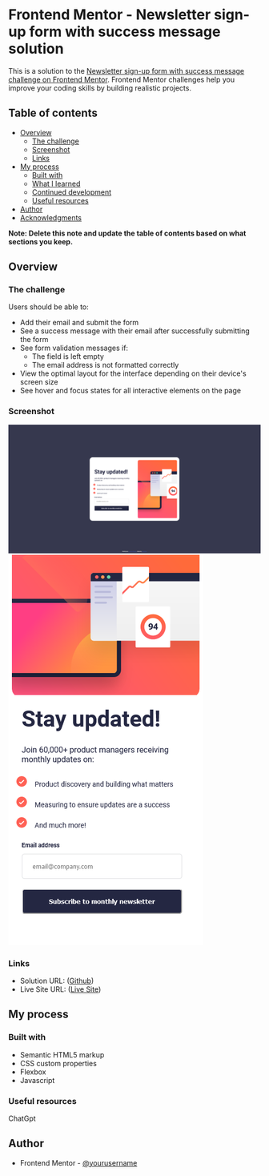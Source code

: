 # Frontend Mentor - Newsletter sign-up form with success message solution

This is a solution to the [Newsletter sign-up form with success message challenge on Frontend Mentor](https://www.frontendmentor.io/challenges/newsletter-signup-form-with-success-message-3FC1AZbNrv). Frontend Mentor challenges help you improve your coding skills by building realistic projects. 

## Table of contents

- [Overview](#overview)
  - [The challenge](#the-challenge)
  - [Screenshot](#screenshot)
  - [Links](#links)
- [My process](#my-process)
  - [Built with](#built-with)
  - [What I learned](#what-i-learned)
  - [Continued development](#continued-development)
  - [Useful resources](#useful-resources)
- [Author](#author)
- [Acknowledgments](#acknowledgments)

**Note: Delete this note and update the table of contents based on what sections you keep.**

## Overview

### The challenge

Users should be able to:

- Add their email and submit the form
- See a success message with their email after successfully submitting the form
- See form validation messages if:
  - The field is left empty
  - The email address is not formatted correctly
- View the optimal layout for the interface depending on their device's screen size
- See hover and focus states for all interactive elements on the page

### Screenshot

![Desktop](./Desktop.png)
![Mobile](./Mobile.png)


### Links

- Solution URL: ([Github](https://github.com/nas22663/Newsletter-sign-up-form-with-success-message))
- Live Site URL: ([Live Site](https://nas22663.github.io/Newsletter-sign-up-form-with-success-message/))

## My process

### Built with

- Semantic HTML5 markup
- CSS custom properties
- Flexbox
- Javascript

### Useful resources
ChatGpt

## Author

- Frontend Mentor - [@yourusername](https://www.frontendmentor.io/profile/nas22663)
